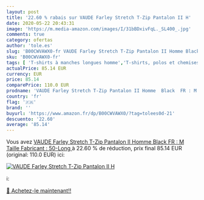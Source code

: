 ```yaml
---
layout: post
title: '22.60 % rabais sur VAUDE Farley Stretch T-Zip Pantalon II H'
date: 2020-05-22 20:43:31
image: 'https://m.media-amazon.com/images/I/31bBDxivFqL._SL400_.jpg'
comments: true
category: ofertas
author: 'tole.es'
slug: 'B00CWVAWX0-fr VAUDE Farley Stretch T-Zip Pantalon II Homme Black FR : M...'
sku: 'B00CWVAWX0-fr'
tags: [ 'T-shirts à manches longues homme','T-shirts, polos et chemises homme','Vêtements','Vêtements homme', ]
actualPrice: 85.14 EUR
currency: EUR
price: 85.14
comparePrice: 110.0 EUR
prodname: 'VAUDE Farley Stretch T-Zip Pantalon II Homme  Black  FR : M  Taille Fabricant : 50-Long '
country: 'fr'
flag: '🇫🇷'
brand: ''
buyurl: 'https://www.amazon.fr/dp/B00CWVAWX0/?tag=tolees0d-21'
descuento: '22.60'
average: '85.14'
---
```


Vous avez [VAUDE Farley Stretch T-Zip Pantalon II Homme  Black  FR : M  Taille Fabricant : 50-Long ](https://www.amazon.fr/dp/B00CWVAWX0/?tag=tolees0d-21)  à  22.60 % de réduction, prix final  85.14 EUR (original: 110.0 EUR) ici:

[![VAUDE Farley Stretch T-Zip Pantalon II H](https://m.media-amazon.com/images/I/31bBDxivFqL._SL400_.jpg)](https://www.amazon.fr/dp/B00CWVAWX0/?tag=tolees0d-21)

ℹ️:


[🛒 Achetez-le maintenant!!](https://www.amazon.fr/dp/B00CWVAWX0/?tag=tolees0d-21)
